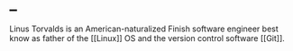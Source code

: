 # _
Linus Torvalds is an American-naturalized Finish software engineer best know as father of the [[Linux]] OS and the version control software [[Git]].